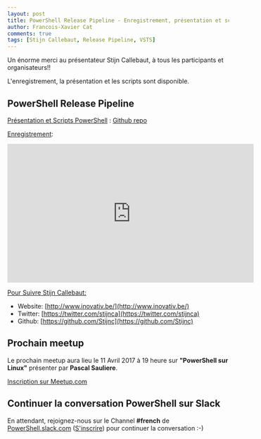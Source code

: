```yaml
---
layout: post
title: PowerShell Release Pipeline - Enregistrement, présentation et scripts
author: Francois-Xavier Cat
comments: true
tags: [Stijn Callebaut, Release Pipeline, VSTS]
---
```


Un énorme merci au présentateur Stijn Callebaut, à tous les participants et organisateurs!!

L'enregistrement, la présentation et les scripts sont disponible.

## PowerShell Release Pipeline

<u>Présentation et Scripts PowerShell</u> : [Github repo](https://github.com/FrPSUG/Presentations/)

<u>Enregistrement</u>:
<iframe width="560" height="315" src="https://www.youtube.com/embed/WJ140S4mCfM" frameborder="0" allowfullscreen></iframe>

<u>Pour Suivre Stijn Callebaut:</u>
* Website: [http://www.inovativ.be/](http://www.inovativ.be/)
* Twitter: [https://twitter.com/stijnca](https://twitter.com/stijnca)
* Github: [https://github.com/Stijnc](https://github.com/Stijnc)


## Prochain meetup
Le prochain meetup aura lieu le 11 Avril 2017 à 19 heure sur <b>"PowerShell sur Linux"</b> présenter par <b>Pascal Sauliere</b>.

[Inscription sur Meetup.com](https://www.meetup.com/fr-FR/FrenchPSUG/events/234089613/)

## Continuer la conversation PowerShell sur Slack

En attendant, rejoignez-nous sur le Channel <b>#french</b> de <a href="https://powershell.slack.com/Slack">PowerShell.slack.com</a>  (<a href="http://slack.poshcode.org/">S'inscrire</a>) pour continuer la conversation :-)
